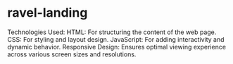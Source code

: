 # ravel-landing
Technologies Used:  HTML: For structuring the content of the web page. CSS: For styling and layout design. JavaScript: For adding interactivity and dynamic behavior. Responsive Design: Ensures optimal viewing experience across various screen sizes and resolutions.
